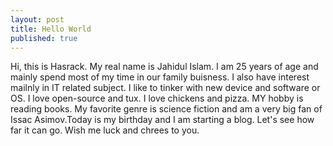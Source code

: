 ```yaml
---
layout: post
title: Hello World
published: true
---
```


Hi, this is Hasrack. My real name is Jahidul Islam. I am 25 years of age and mainly spend most of my time in our family buisness. I also have interest mailnly in IT related subject. I like to tinker with new device and software or OS. I love open-source and tux. I love chickens and pizza. MY hobby is reading books. My favorite genre is science fiction and am a very big fan of Issac Asimov.Today is my birthday and I am starting a blog. Let's see how far it can go. Wish me luck and chrees to you.
